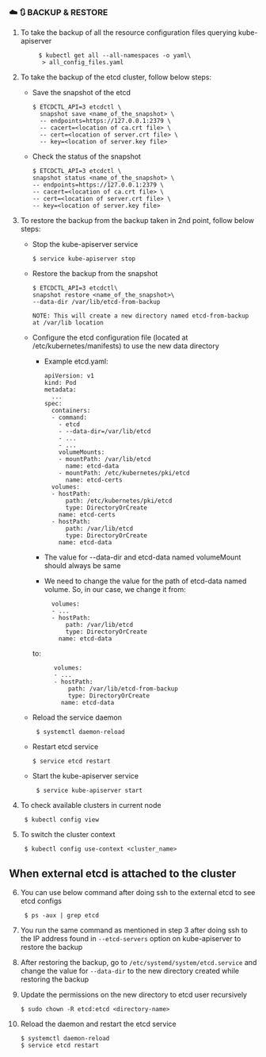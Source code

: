 ### :cloud: :arrows_clockwise: BACKUP & RESTORE

1. To take the backup of all the resource configuration files querying kube-apiserver

            $ kubectl get all --all-namespaces -o yaml\
             > all_config_files.yaml

2. To take the backup of the etcd cluster, follow below steps:
    
    - Save the snapshot of the etcd
    
    
          $ ETCDCTL_API=3 etcdctl \
            snapshot save <name_of_the_snapshot> \
            -- endpoints=https://127.0.0.1:2379 \
            -- cacert=<location of ca.crt file> \
            -- cert=<location of server.crt file> \
            -- key=<location of server.key file>
    
    - Check the status of the snapshot

          $ ETCDCTL_API=3 etcdctl \ 
          snapshot status <name_of_the_snapshot> \
          -- endpoints=https://127.0.0.1:2379 \
          -- cacert=<location of ca.crt file> \
          -- cert=<location of server.crt file> \
          -- key=<location of server.key file>

3. To restore the backup from the backup taken in 2nd point, follow below steps:

    - Stop the kube-apiserver service
        
          $ service kube-apiserver stop
    
    - Restore the backup from the snapshot

          $ ETCDCTL_API=3 etcdctl\
          snapshot restore <name_of_the_snapshot>\
          --data-dir /var/lib/etcd-from-backup

          NOTE: This will create a new directory named etcd-from-backup at /var/lib location

    - Configure the etcd configuration file (located at /etc/kubernetes/manifests) to use the new data directory

        - Example etcd.yaml:

              apiVersion: v1
              kind: Pod
              metadata:
                ...
              spec:
                containers:
                - command:
                  - etcd
                  - --data-dir=/var/lib/etcd
                  - ...
                  - ...
                  volumeMounts:
                  - mountPath: /var/lib/etcd
                    name: etcd-data
                  - mountPath: /etc/kubernetes/pki/etcd
                    name: etcd-certs
                volumes:
                - hostPath:
                    path: /etc/kubernetes/pki/etcd
                    type: DirectoryOrCreate
                  name: etcd-certs
                - hostPath:
                    path: /var/lib/etcd
                    type: DirectoryOrCreate
                  name: etcd-data
        - The value for --data-dir and etcd-data named volumeMount should always be same
        - We need to change the value for the path of etcd-data named volume. So, in our case, we change it from:
                
                volumes:
                - ...
                - hostPath:
                    path: /var/lib/etcd
                    type: DirectoryOrCreate
                  name: etcd-data
        to:
         
                volumes:
                - ...
                - hostPath:
                    path: /var/lib/etcd-from-backup
                    type: DirectoryOrCreate
                  name: etcd-data

    - Reload the service daemon

           $ systemctl daemon-reload

    -  Restart etcd service

           $ service etcd restart

    - Start the kube-apiserver service

           $ service kube-apiserver start

4. To check available clusters in current node

        $ kubectl config view

5. To switch the cluster context

        $ kubectl config use-context <cluster_name>

## When external etcd is attached to the cluster

6. You can use below command after doing ssh to the external etcd to see etcd configs

        $ ps -aux | grep etcd

7. You run the same command as mentioned in step 3 after doing ssh to the IP address found in `--etcd-servers` option on kube-apiserver to restore the backup

8. After restoring the backup, go to `/etc/systemd/system/etcd.service` and change the value for `--data-dir` to the new directory created while restoring the backup

9. Update the permissions on the new directory to etcd user recursively

       $ sudo chown -R etcd:etcd <directory-name>

10. Reload the daemon and restart the etcd service

        $ systemctl daemon-reload
        $ service etcd restart